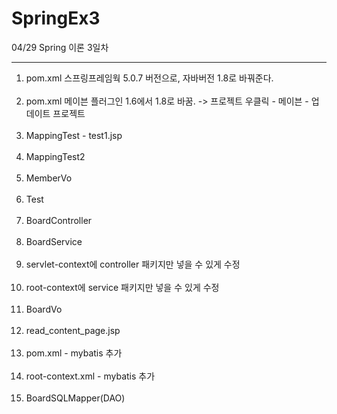 # SpringEx3

04/29 Spring 이론 3일차

------------------------------------------

1. pom.xml 스프링프레임웍 5.0.7 버전으로, 자바버전 1.8로 바꿔준다.
<br><br>
2. pom.xml 메이븐 플러그인 1.6에서 1.8로 바꿈. -> 프로젝트 우클릭 - 메이븐 - 업데이트 프로젝트
<br><br>
3. MappingTest - test1.jsp
<br><br>
4. MappingTest2
<br><br>
5. MemberVo
<br><br>
6. Test
<br><br>
7. BoardController
<br><br>
8. BoardService
<br><br>
9. servlet-context에 controller 패키지만 넣을 수 있게 수정
<br><br>
10. root-context에 service 패키지만 넣을 수 있게 수정
<br><br>
11. BoardVo
<br><br>
12. read_content_page.jsp
<br><br>
13. pom.xml - mybatis 추가
<br><br>
14. root-context.xml - mybatis 추가
<br><br>
15. BoardSQLMapper(DAO)
<br><br>
